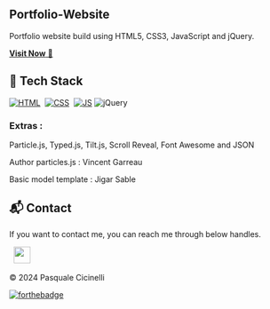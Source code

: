 ## Portfolio-Website

Portfolio website build using HTML5, CSS3, JavaScript and jQuery.

<a href="https://pasqualecicinelli.github.io/my-portfolio/" target="_blank">**Visit Now** 🚀</a>

## 📌 Tech Stack

[![HTML](https://img.shields.io/badge/html5%20-%23E34F26.svg?&style=for-the-badge&logo=html5&logoColor=white)](https://github.com/pasqualecicinelli/my-portfolio/search?l=html)&nbsp;
[![CSS](https://img.shields.io/badge/css3%20-%231572B6.svg?&style=for-the-badge&logo=css3&logoColor=white)](https://github.com/pasqualecicinelli/my-portfolio/search?l=css)&nbsp;
[![JS](https://img.shields.io/badge/javascript%20-%23323330.svg?&style=for-the-badge&logo=javascript&logoColor=%23F7DF1E)](https://github.com/pasqualecicinelli/my-portfolio/search?l=javascript)
<img alt="jQuery" src="https://img.shields.io/badge/jquery-%230769AD.svg?style=for-the-badge&logo=jquery&logoColor=white"/>

### Extras :

Particle.js, Typed.js, Tilt.js, Scroll Reveal, Font Awesome and JSON

Author particles.js : Vincent Garreau

Basic model template : Jigar Sable

<h2>📬 Contact</h2>

If you want to contact me, you can reach me through below handles.

&nbsp;&nbsp;<a href="https://www.linkedin.com/in/pasquale-cicinelli-64885b174/"><img src="https://www.felberpr.com/wp-content/uploads/linkedin-logo.png" width="30"></img></a>

© 2024 Pasquale Cicinelli

[![forthebadge](https://forthebadge.com/images/badges/built-with-love.svg)](https://forthebadge.com)
